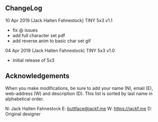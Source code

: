 ChangeLog
----------

10 Apr 2019 (Jack Halten Fahnestock) TINY 5x3 v1.1
- fix @ issues
- add full character set pdf
- add reverse anim to basic char set gif

04 Apr 2019 (Jack Halten Fahnestock) TINY 5x3 v1.0
- Initial release of 5x3


Acknowledgements
-------------------------

When you make modifications, be sure to add your name (N), email (E),
web-address (W) and description (D). This list is sorted by last name in
alphabetical order.

N: Jack Halten Fahnestock
E: buttface@jackf.me
W: https://jackf.me
D: Original designer
